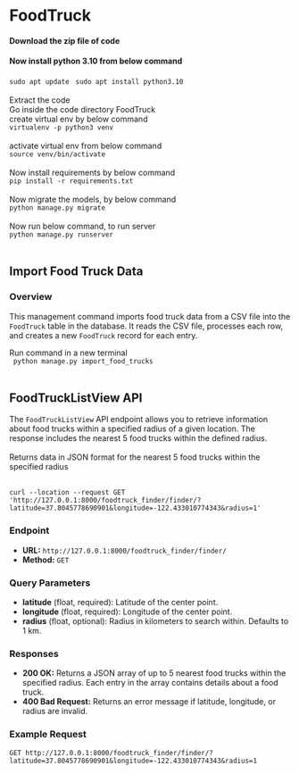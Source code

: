 # FoodTruck

#### Download the zip file of code ###
#### Now install python 3.10 from below command ###
```sudo apt update ```
```sudo apt install python3.10```
<br>
<br>
Extract the code
<br>
Go inside the code directory FoodTruck
<br>
create virtual env by below command
<br>
``virtualenv -p python3 venv``
<br>
<br>
activate virtual env from below command
<br>
```source venv/bin/activate```
<br>
<br>
Now install requirements by below command
<br>
``pip install -r requirements.txt``
<br>
<br>
Now migrate the models, by below command
<br>
``python manage.py migrate``
<br>
<br>
Now run below command, to run server
<br>
```python manage.py runserver```
<br>
<br>
## Import Food Truck Data

### Overview

This management command imports food truck data from a CSV file into the `FoodTruck` table in the database. It reads the CSV file, processes each row, and creates a new `FoodTruck` record for each entry.


 Run command in a new terminal
<br>
``` python manage.py import_food_trucks```
<br>
<br>


## FoodTruckListView API

The `FoodTruckListView` API endpoint allows you to retrieve information about food trucks within a specified radius of a given location. The response includes the nearest 5 food trucks within the defined radius.
<br>
<br>
Returns data in JSON format for the nearest 5 food trucks within the specified radius
<br>
<br>
```commandline
curl --location --request GET 'http://127.0.0.1:8000/foodtruck_finder/finder/?latitude=37.8045778690901&longitude=-122.433010774343&radius=1'
```

### Endpoint

- **URL:** `http://127.0.0.1:8000/foodtruck_finder/finder/`
- **Method:** `GET`

### Query Parameters

- **latitude** (float, required): Latitude of the center point.
- **longitude** (float, required): Longitude of the center point.
- **radius** (float, optional): Radius in kilometers to search within. Defaults to 1 km.

### Responses

- **200 OK:** Returns a JSON array of up to 5 nearest food trucks within the specified radius. Each entry in the array contains details about a food truck.
- **400 Bad Request:** Returns an error message if latitude, longitude, or radius are invalid.

### Example Request

```http
GET http://127.0.0.1:8000/foodtruck_finder/finder/?latitude=37.8045778690901&longitude=-122.433010774343&radius=1
```